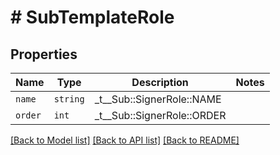 # # SubTemplateRole



## Properties

Name | Type | Description | Notes
------------ | ------------- | ------------- | -------------
| `name` | ```string``` |  _t__Sub::SignerRole::NAME  |  |
| `order` | ```int``` |  _t__Sub::SignerRole::ORDER  |  |

[[Back to Model list]](../../README.md#models) [[Back to API list]](../../README.md#endpoints) [[Back to README]](../../README.md)

